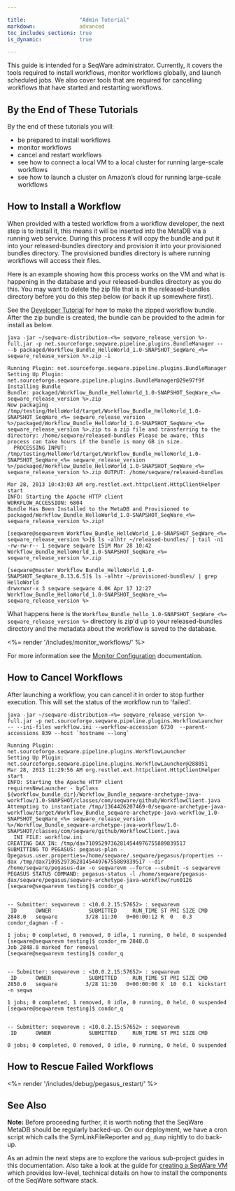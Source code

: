 ```yaml
---

title:                 "Admin Tutorial"
markdown:              advanced
toc_includes_sections: true
is_dynamic:            true

---
```


This guide is intended for a SeqWare administrator. Currently, it covers the
tools required to install workflows, monitor workflows globally, and launch
scheduled jobs. We also cover tools that are required for cancelling workflows
that have started and restarting workflows.

<!--In the near future, this guide will also include information on how to setup
SeqWare at your site or on the cloud.  It focuses on what you need to do to get
“real” work done e.g. to run workflows you create on datasets that require
multiple nodes to analyze the data in a reasonable amount of time.  There are
basically two approaches for this, connect the VirtualBox VM to a cluster at
your local site or to launch a full SeqWare cluster on EC2 using Starcluster.
Either of these approaches will leave you with a system that can process large
amounts of data. This guide assumes you are an IT admin at your site or are
working with an admin since some of the steps will require “root” privileges.
-->

## By the End of These Tutorials

By the end of these tutorials you will:

* be prepared to install workflows
* monitor workflows
* cancel and restart workflows
* see how to connect a local VM to a local cluster for running large-scale workflows
* see how to launch a cluster on Amazon’s cloud for running large-scale workflows

## How to Install a Workflow

<!-- make this install from a zip for the admin guide --> 
When provided with a tested workflow from a workflow developer, the next step
is to install it, this means it will be inserted into the MetaDB via a running
web service.  During this process it will copy the bundle and put it into your
released-bundles directory and provision it into your provisioned bundles
directory. The provisioned bundles directory is where running workflows will
access their files.

Here is an example showing how this process works on the VM and what is
happening in the database and your released-bundles directory as you do this.
You may want to delete the zip file that is in the released-bundles directory
before you do this step below (or back it up somewhere first).

See the [Developer Tutorial](/docs/3-getting-started/developer-tutorial/) for
how to make the zipped workflow bundle. After the zip bundle is created, the
bundle can be provided to the admin for install as below.

	java -jar ~/seqware-distribution-<%= seqware_release_version %>-full.jar -p net.sourceforge.seqware.pipeline.plugins.BundleManager -- --b packaged/Workflow_Bundle_HelloWorld_1.0-SNAPSHOT_SeqWare_<%= seqware_release_version %>.zip -i
	
	Running Plugin: net.sourceforge.seqware.pipeline.plugins.BundleManager
	Setting Up Plugin: net.sourceforge.seqware.pipeline.plugins.BundleManager@29e97f9f
	Installing Bundle
	Bundle: packaged/Workflow_Bundle_HelloWorld_1.0-SNAPSHOT_SeqWare_<%= seqware_release_version %>.zip
	Now packaging /tmp/testing/HelloWorld/target/Workflow_Bundle_HelloWorld_1.0-SNAPSHOT_SeqWare_<%= seqware_release_version %>/packaged/Workflow_Bundle_HelloWorld_1.0-SNAPSHOT_SeqWare_<%= seqware_release_version %>.zip to a zip file and transferring to the directory: /home/seqware/released-bundles Please be aware, this process can take hours if the bundle is many GB in size.
	  PROCESSING INPUT: /tmp/testing/HelloWorld/target/Workflow_Bundle_HelloWorld_1.0-SNAPSHOT_SeqWare_<%= seqware_release_version %>/packaged/Workflow_Bundle_HelloWorld_1.0-SNAPSHOT_SeqWare_<%= seqware_release_version %>.zip OUTPUT: /home/seqware/released-bundles
	
	Mar 28, 2013 10:43:03 AM org.restlet.ext.httpclient.HttpClientHelper start
	INFO: Starting the Apache HTTP client
	WORKFLOW_ACCESSION: 6804
	Bundle Has Been Installed to the MetaDB and Provisioned to packaged/Workflow_Bundle_HelloWorld_1.0-SNAPSHOT_SeqWare_<%= seqware_release_version %>.zip!
	
	[seqware@seqwarevm Workflow_Bundle_HelloWorld_1.0-SNAPSHOT_SeqWare_<%= seqware_release_version %>]$ ls -alhtr ~/released-bundles/ | tail -n1
	-rw-rw-r-- 1 seqware seqware 151M Mar 28 10:42 Workflow_Bundle_HelloWorld_1.0-SNAPSHOT_SeqWare_<%= seqware_release_version %>.zip
	
	[seqware@master Workflow_Bundle_HelloWorld_1.0-SNAPSHOT_SeqWare_0.13.6.5]$ ls -alhtr ~/provisioned-bundles/ | grep HelloWorld
	drwxrwxr-x 3 seqware seqware 4.0K Apr 17 12:27 Workflow_Bundle_HelloWorld_1.0-SNAPSHOT_SeqWare_<%= seqware_release_version %>


What happens here is the <code>Workflow_Bundle_hello_1.0-SNAPSHOT_SeqWare_<%= seqware_release_version %></code> directory is zip'd up to your released-bundles directory and the metadata about the workflow is saved to the database.

<%= render '/includes/monitor_workflows/' %>

For more information see the [Monitor Configuration](/docs/6-pipeline/monitor_configuration/) documentation.

## How to Cancel Workflows

After launching a workflow, you can cancel it in order to stop further execution. This will set the status of the workflow run to 'failed'.

	java -jar ~/seqware-distribution-<%= seqware_release_version %>-full.jar -p net.sourceforge.seqware.pipeline.plugins.WorkflowLauncher -- --ini-files workflow.ini --workflow-accession 6730  --parent-accessions 839 --host `hostname --long`                      
	
	Running Plugin: net.sourceforge.seqware.pipeline.plugins.WorkflowLauncher                                            
	Setting Up Plugin: net.sourceforge.seqware.pipeline.plugins.WorkflowLauncher@288051                                  
	Mar 28, 2013 11:29:56 AM org.restlet.ext.httpclient.HttpClientHelper start                                           
	INFO: Starting the Apache HTTP client                                                                                
	requiresNewLauncher - byClass ${workflow_bundle_dir}/Workflow_Bundle_seqware-archetype-java-workflow/1.0-SNAPSHOT/classes/com/seqware/github/WorkflowClient.java                                                                                              
	Attempting to instantiate /tmp/1364426207469-0/seqware-archetype-java-workflow/target/Workflow_Bundle_seqware-archetype-java-workflow_1.0-SNAPSHOT_SeqWare_<%= seqware_release_version %>/Workflow_Bundle_seqware-archetype-java-workflow/1.0-SNAPSHOT/classes/com/seqware/github/WorkflowClient.java                                                                                                              
	  INI FILE: workflow.ini                                                                                                       
	CREATING DAX IN: /tmp/dax71095297362814544976755889839517                                                                      
	SUBMITTING TO PEGASUS: pegasus-plan -Dpegasus.user.properties=/home/seqware/.seqware/pegasus/properties --dax /tmp/dax71095297362814544976755889839517 --dir /home/seqware/pegasus-dax -o seqwarevm --force --submit -s seqwarevm                     
	PEGASUS STATUS COMMAND: pegasus-status -l /home/seqware/pegasus-dax/seqware/pegasus/seqware-archetype-java-workflow/run0126                                                                                                                           
	[seqware@seqwarevm testing]$ condor_q                                                                                          


	-- Submitter: seqwarevm : <10.0.2.15:57652> : seqwarevm
	 ID      OWNER            SUBMITTED     RUN_TIME ST PRI SIZE CMD               
	2848.0   seqware         3/28 11:30   0+00:00:12 R  0   0.3  condor_dagman -f -

	1 jobs; 0 completed, 0 removed, 0 idle, 1 running, 0 held, 0 suspended
	[seqware@seqwarevm testing]$ condor_rm 2848.0
	Job 2848.0 marked for removal
	[seqware@seqwarevm testing]$ condor_q


	-- Submitter: seqwarevm : <10.0.2.15:57652> : seqwarevm
	 ID      OWNER            SUBMITTED     RUN_TIME ST PRI SIZE CMD
	2850.0   seqware         3/28 11:30   0+00:00:00 X  10  0.1  kickstart -n seqwa

	1 jobs; 0 completed, 1 removed, 0 idle, 0 running, 0 held, 0 suspended
	[seqware@seqwarevm testing]$ condor_q


	-- Submitter: seqwarevm : <10.0.2.15:57652> : seqwarevm
	 ID      OWNER            SUBMITTED     RUN_TIME ST PRI SIZE CMD

	0 jobs; 0 completed, 0 removed, 0 idle, 0 running, 0 held, 0 suspended


## How to Rescue Failed Workflows

<%= render '/includes/debug/pegasus_restart/' %>

## See Also

<p class="warning"><strong>Note:</strong>
Before proceeding further, it is worth noting that the SeqWare MetaDB should be regularly backed-up. 
On our deployment, we have a cron script which calls the SymLinkFileReporter and <code>pg_dump</code> nightly to do back-up. 
</p>


As an admin the next steps are to explore the various sub-project guides in
this documentation.  Also take a look at the guide for [creating a SeqWare
VM](/docs/2a-installation-from-scratch/) which provides low-level, technical
details on how to install the components of the SeqWare software stack. 


<!--
## Coming Soon

We are also preparing guides which will walk administrators through

* Hooking up to an SGE cluster (Pegasus)
* Hooking up to an Oozie cluster
* Hooking up to an LSF cluster
-->

